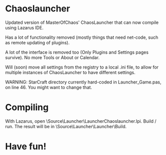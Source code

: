 # Chaoslauncher

Updated version of MasterOfChaos' ChaosLauncher that can now compile using Lazarus IDE.

Has a lot of functionality removed (mostly things that need net-code, such as remote updating of plugins).

A lot of the interface is removed too (Only Plugins and Settings pages survive). No more Tools or About or Calendar.

Will (soon) move all settings from the registry to a local .ini file, to allow for multiple instances of ChaosLauncher to have different settings.

WARNING: StarCraft directory currently hard-coded in Launcher_Game.pas, on line 46. You might want to change that.

# Compiling

With Lazarus, open \Source\Launcher\LauncherChaoslauncher.lpi. Build / run. The result will be in \Source\Launcher\Launcher\Build.

# Have fun!
